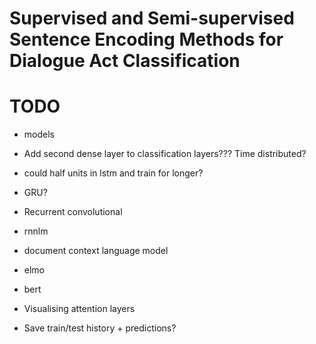 # Supervised and Semi-supervised Sentence Encoding Methods for Dialogue Act Classification

# TODO

- models
- Add second dense layer to classification layers??? Time distributed?
- could half units in lstm and train for longer?

- GRU?
- Recurrent convolutional
- rnnlm
- document context language model
- elmo
- bert

- Visualising attention layers
- Save train/test history + predictions?